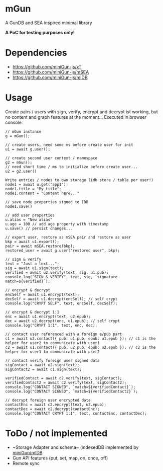 # mGun

A GunDB and SEA inspired minimal library

**A PoC for testing purposes only!**

# Dependencies

- https://github.com/miniGun-js/xT
- https://github.com/miniGun-js/mSEA
- https://github.com/miniGun-js/mIDB

# Usage

Create pairs / users with sign, verify, encrypt and decrypt ist working, but no content and graph features at the moment...
Executed in browser console.
```
// mGun instance
g = mGun();

// create users, need some ms before create user for init
u1 = await g.user();

// create second user context / namespace
g2 = mGun();
// need short time / ms to initialize before create user...
u2 = g2.user()

Write entries / nodes to own storage (idb store / table per user!)
node1 = await u.get("app1");
node1.title = "My title";
node1.content = "Content here..."

// save node properties signed to IDB
node1.save()

// add user properties
u.alias = "New alias"
u.age = 100 // add age property with timestamp
u.save() // persist changes...

// export user, restore as mSEA pair and restore as user
bkp = await u1.export();
pair = await mSEA.restore(bkp);
restored_user = await g.user("restored user", bkp);

// sign & verify
text = "Just a text...";
sig = await u1.sign(text);
verified = await u2.verify(text, sig, u1.pub);
console.log("SIGN & VERIFY", text, sig, `signature match=${verified}`);

// encrypt & decrypt
encSelf = await u1.encrypt(text);
decSelf = await u1.decrypt(encSelf); // self crypt
console.log("CRYPT SELF", text, encSelf, decSelf);

// encrypt & decrypt 1:1
enc = await u1.encrypt(text, u2.epub);
dec = await u2.decrypt(enc, u1.epub); // self crypt
console.log("CRYPT 1:1", text, enc, dec);

// contact user referenced with a foreign e/pub part
c1 = await u2.contact({ pub: u1.pub, epub: u1.epub }); // c1 is the helper for user2 to communicate with user1
c2 = await u1.contact({ pub: u2.pub, epub: u2.epub }); // c2 is the helper for user1 to communicate with user2

// contact verify foreign user signed data
sigContact = await u2.sign(text);
sigContact2 = await c1.sign(text);

verifiedContact = await c2.verify(text, sigContact);
verifiedContact2 = await c2.verify(text, sigContact2);
console.log("CONTACT SIGNED", `match=${verifiedContact}`);
console.log("CONTACT SIGNED", `match=${verifiedContact2}`);

// decrypt foreign user encrypted data 
contactEnc = await c2.encrypt(text, u2.epub);
contactDec = await c2.decrypt(contactEnc);
console.log("CONTACT CRYPT 1:1", text, contactEnc, contactDec);
```

# ToDo / not implemented
- ~Storage Adapter and schema~ (indexedDB implemented by [miniGun/mIDB](https://github.com/miniGun-js/mIDB)
- Gun API features (put, set, map, on, once, off)
- Remote sync

